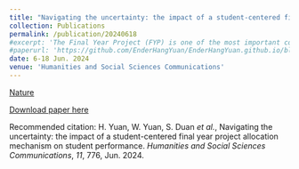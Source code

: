 ```yaml
---
title: "Navigating the uncertainty: the impact of a student-centered final year project allocation mechanism on student performance"
collection: Publications
permalink: /publication/20240618
#excerpt: 'The Final Year Project (FYP) is one of the most important courses for every undergraduate student, and the effective operation of the FYPs in higher education still faces challenges, such as uneven resource distribution and limited efficiency. This study reports a mixed-methods approach to study the impact of a student-centered FYP allocation mechanism on student performance. This research aims to investigate how aligning students’ FYP choices with their interests can inspire motivation and enhance academic performance. More importantly, this mechanism improves students’ academic resilience, enabling them to navigate unexpected contextual factors. The study’s findings take into account various aspects, including student satisfaction with the allocation process, future improvement methods, and the relationship between interest and context. The outcomes observed in this study support our hypotheses, indicating the improvements in students’ academic performance as well as the pass and completion rates. Moreover, this research contributes to ‘resilience theory’ by exploring students’ adaptability to contextual changes and their enhancement of academic resilience. This study proposes recommendations for cultivating a dynamic student-centered classroom environment. Future work could pay attention to addressing the limitations of this study, exploring other factors influencing FYP allocation, and integrating more quantitative measures for a comprehensive assessment of its impact.'
#paperurl: 'https://github.com/EnderHangYuan/EnderHangYuan.github.io/blob/master/_publications/2024-6-18-Navigating%20the%20uncertainty%20the%20impact%20of%20a%20student-centered%20final%20year%20project%20allocation%20mechanism%20on%20student%20performance.pdf'
date: 6-18 Jun. 2024
venue: 'Humanities and Social Sciences Communications'
---
```


[Nature](https://www.nature.com/articles/s41599-024-03324-7)

[Download paper here](https://github.com/EnderHangYuan/EnderHangYuan.github.io/blob/master/_publications/2024-6-18-Navigating%20the%20uncertainty%20the%20impact%20of%20a%20student-centered%20final%20year%20project%20allocation%20mechanism%20on%20student%20performance.pdf)

Recommended citation: H. Yuan, W. Yuan, S. Duan _et al._, Navigating the uncertainty: the impact of a student-centered final year project allocation mechanism on student performance. _Humanities and Social Sciences Communications_, _11_, 776, Jun. 2024.
